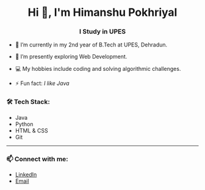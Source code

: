 <h1 align="center">Hi 👋, I'm Himanshu Pokhriyal</h1>
<h3 align="center">I Study in UPES</h3>

- 🔭 I’m currently in my 2nd year of B.Tech at UPES, Dehradun.
  
- 🌱 I’m presently exploring Web Development.

- 💻 My hobbies include coding and solving algorithmic challenges.

- ⚡ Fun fact: *I like Java*  



### 🛠️ Tech Stack:
- Java
- Python
- HTML & CSS
- Git

---

### 📫 Connect with me:
- [LinkedIn](https://www.linkedin.com/in/hpokhriyal932)
- [Email](himanshupokhriyal700@gmail.com)

